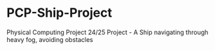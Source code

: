 # PCP-Ship-Project
 Physical Computing Project 24/25 Project - A Ship navigating through heavy fog, avoiding obstacles
